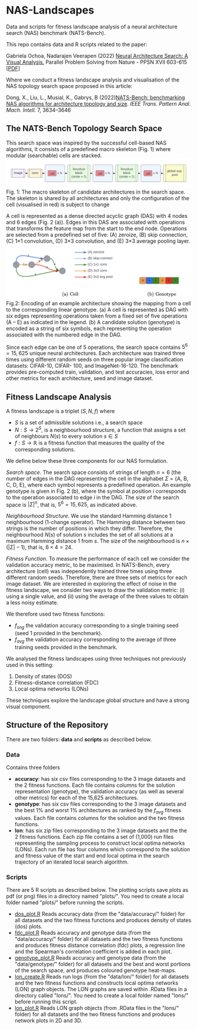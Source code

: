 # NAS-Landscapes
Data and scripts for fitness landscape analysis of a neural architecture search (NAS) benchmark (NATS-Bench).

This repo contains data and R scripts related to the paper:

Gabriela Ochoa, Nadarajen Veerapen (2022) [Neural Architecture Search: A Visual Analysis.](https://link.springer.com/chapter/10.1007/978-3-031-14714-2_42) Parallel Problem Solving from Nature - PPSN XVII 603-615 [[PDF](assets/PPSN_2022_NAS_Landscapes.pdf)]

Where we conduct a fitness landscape analysis and visualisation of the NAS topology search space proposed in this article:

Dong, X., Liu, L., Musial, K., Gabrys, B (2022)[NATS-Bench: benchmarking NAS algorithms for architecture topology and size](https://ieeexplore.ieee.org/abstract/document/9336247). *IEEE Trans. Pattern Anal. Mach. Intell.* 7, 3634–3646

## The NATS-Bench Topology Search Space
This search space was inspired by the successful cell-based NAS algorithms, it consists of a predefined macro skeleton (Fig. 1) where modular (searchable) cells are stacked. 
![architecture](assets/architecture.jpg)
Fig. 1: The macro skeleton of candidate architectures in the search space. The skeleton is shared by all architectures and only the configuration of the cell (visualised in red) is subject to change

A cell is represented as a dense directed acyclic graph (DAS) with 4 nodes and 6 edges (Fig. 2 (a)). Edges in this DAS are  associated with operations that transforms the feature map from the start to the end node. Operations are selected from a predefined set of five: (A) zeroize, (B) skip connection, (C) 1×1 convolution, (D) 3×3 convolution, and (E) 3×3 average pooling layer. 
![cell](assets/encoding.jpg) 
Fig.2: Encoding of an example architecture showing the mapping from a cell to the corresponding linear genotype. (a) A cell is represented as DAG with six edges representing operations taken from a fixed set of five operations (A – E) as indicated in the legend. (b) A candidate solution (genotype) is encoded as a string of six symbols, each representing the operation associated with the numbered edge in the DAG. 

Since each edge can be one of 5 operations, the search space contains $5^6 = 15,625$ unique neural architectures. Each architecture was trained three times using different random seeds on three popular image classification datasets: CIFAR-10, CIFAR- 100, and ImageNet-16-120. The benchmark provides pre-computed train, validation, and test accuracies, loss error and other metrics for each architecture, seed and image dataset.

## Fitness Landscape Analysis
A fitness landscape is a triplet $(S, N, f)$ where
* $S$ is a set of admissible solutions i.e., a search space 
* $N: S \longrightarrow 2^S$, is a neighbourhood structure, a function that assigns a set of neighbours $N(s)$ to every solution $s \in S$ 
* $f : S \longrightarrow \mathbb{R}$ is a fitness function that measures the quality of the corresponding solutions. 
 
We define below these three components for our NAS formulation.

*Search space*. The search space consists of strings of length $n = 6$ (the number of edges in the DAG representing the cell in the alphabet  $\Sigma$ = {A, B, C, D, E}, where each symbol represents a predefined operation. An example genotype is given in Fig. 2 (b), where the symbol at position $i$ corresponds to the operation associated to edge $i$ in the DAG. The size of the search space is $|\Sigma|^n$, that is, $5^6 = 15,625$, as indicated above.

*Neighbourhood Structure*. We use the standard Hamming distance 1 neighbourhood (1-change operator). The Hamming distance between two strings is the number of positions in which they differ. Therefore, the neighbourhood $N(s)$ of solution $s$ includes the set of all solutions at a maximum Hamming distance  1 from $s$. The size of the neighbourhood is $n \times (|\Sigma| - 1)$, that is, $6 \times 4 = 24$. 

*Fitness Function*. To measure the performance of each cell we consider the validation accuracy metric, to be maximised. In NATS-Bench, every architecture (cell) was independently trained three times using three different random seeds. Therefore, there are three sets of metrics for each image dataset. We are interested in exploring the effect of noise in the fitness landscape, we consider two ways to draw the validation metric: (i) using a single value, and (ii) using the average of the three values to obtain a less noisy estimate.  

We therefore used two fitness functions:
* $f_{sng}$ the validation accuracy corresponding to a single training seed (seed 1 provided in the benchmark).
* $f_{avg}$ the validation accuracy corresponding to the average of three training seeds provided in the benchmark. 

We analysed the fitness landscapes using three techniques not previously used in this setting: 
1. Density of states (DOS) 
2. Fitness-distance correlation (FDC) 
3. Local optima networks (LONs) 

These techniques explore the landscape global structure and have a strong visual component.

## Structure of the Repository
There are two folders: **data** and **scripts** as described below.
### Data 
Contains three folders 
* **accuracy**: has six csv files corresponding to the 3 image datasets and the 2 fitness functions. Each file contains columns for the solution representation (genotype),  the validation accuracy (as well as several other metrics) for each of the 15,625 architectures.
* **genotype**: has six csv files corresponding to the 3 image datasets and the best 1% and worst 1% architectures as ranked by the $f_{avg}$ fitness values. Each file contains columns for the solution and the two fitness functions.
* **lon**: has six zip files corresponding to the 3 image datasets and the the 2 fitness functions. Each zip file contains a set of (1,000) run files representing the sampling process to construct local optima networks (LONs). Each run file has four columns which correspond to the solution and fitness value of the start and end local optima in the search trajectory of an iterated local search algorithm.

### Scripts
There are 5 R scripts as described below. The plotting scripts save plots as pdf (or png) files in a directory named "plots/". You need to create a local folder named "plots/" before running the scripts.
* [dos_plot.R](scripts/dos_plot.R) Reads accuracy data (from the "data/accuracy/" folder) for all datasets and the two fitness functions and produces density of states (dos) plots. 
* [fdc_plot.R](scripts/fdc_plot.R) Reads accuracy and genotype data (from the "data/accuracy/" folder) for all datasets and the two fitness functions and produces fitness distance correlation (fdc) plots, a regression line and the Spearman's correlation coefficient is added in each plot. 
* [genotype_plot.R](scripts/genotype_plot.R) Reads accuracy and genotype data (from the "data/genotype/" folder) for all datasets and the best and worst portions of the search space, and produces coloured genotype heat-maps. 
* [lon_create.R](scripts/lon_create.R) Reads run logs (from the "data/lon/" folder) for all datasets and the two fitness functions and constructs local optima networks (LON) graph objects. The LON graphs are saved within .RData files in a directory called "lons/". You need to create a local folder named "lons/" before running this script.
* [lon_plot.R](scripts/lon_plot.R) Reads LON graph objects (from .RData files in the "lons/" folder) for all datasets and the two fitness functions and produces network plots in 2D and 3D. 



